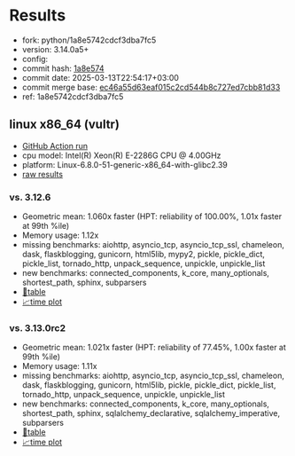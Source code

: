 # Results

- fork: python/1a8e5742cdcf3dba7fc5
- version: 3.14.0a5+
- config: 
- commit hash: [1a8e574](https://github.com/python/cpython/commit/1a8e574)
- commit date: 2025-03-13T22:54:17+03:00
- commit merge base: [ec46a55d63eaf015c2cd544b8c727ed7cbb81d33](https://github.com/python/cpython/commit/ec46a55d63eaf015c2cd544b8c727ed7cbb81d33)
- ref: 1a8e5742cdcf3dba7fc5

## linux x86_64 (vultr)

- [GitHub Action run](https://github.com/facebookexperimental/free-threading-benchmarking/actions/runs/13867391541)
- cpu model: Intel(R) Xeon(R) E-2286G CPU @ 4.00GHz
- platform: Linux-6.8.0-51-generic-x86_64-with-glibc2.39
- [raw results](bm-20250313-vultr-x86_64-python-1a8e5742cdcf3dba7fc5-3.14.0a5%2B-1a8e574.json)

### vs. 3.12.6

- Geometric mean: 1.060x faster (HPT: reliability of 100.00%, 1.01x faster at 99th %ile)
- Memory usage: 1.12x
- missing benchmarks: aiohttp, asyncio_tcp, asyncio_tcp_ssl, chameleon, dask, flaskblogging, gunicorn, html5lib, mypy2, pickle, pickle_dict, pickle_list, tornado_http, unpack_sequence, unpickle, unpickle_list
- new benchmarks: connected_components, k_core, many_optionals, shortest_path, sphinx, subparsers
- [📄table](bm-20250313-vultr-x86_64-python-1a8e5742cdcf3dba7fc5-3.14.0a5%2B-1a8e574-vs-3.12.6.md)
- [📈time plot](bm-20250313-vultr-x86_64-python-1a8e5742cdcf3dba7fc5-3.14.0a5%2B-1a8e574-vs-3.12.6.svg)

### vs. 3.13.0rc2

- Geometric mean: 1.021x faster (HPT: reliability of 77.45%, 1.00x faster at 99th %ile)
- Memory usage: 1.11x
- missing benchmarks: aiohttp, asyncio_tcp, asyncio_tcp_ssl, chameleon, dask, flaskblogging, gunicorn, html5lib, pickle, pickle_dict, pickle_list, tornado_http, unpack_sequence, unpickle, unpickle_list
- new benchmarks: connected_components, k_core, many_optionals, shortest_path, sphinx, sqlalchemy_declarative, sqlalchemy_imperative, subparsers
- [📄table](bm-20250313-vultr-x86_64-python-1a8e5742cdcf3dba7fc5-3.14.0a5%2B-1a8e574-vs-3.13.0rc2.md)
- [📈time plot](bm-20250313-vultr-x86_64-python-1a8e5742cdcf3dba7fc5-3.14.0a5%2B-1a8e574-vs-3.13.0rc2.svg)

